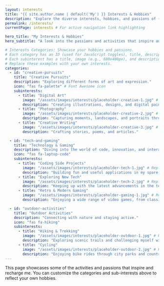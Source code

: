 ```yaml
---
layout: interests
title: "{{ site.author.name | default('My') }} Interests & Hobbies"
description: "Explore the diverse interests, hobbies, and passions of {{ site.author.name | default('me') }}."
permalink: /interests/
currentPage: interests # For active navigation link highlighting

hero_title: "My Interests & Hobbies"
hero_subtitle: "A look into the passions and activities that inspire and recharge me."

# Interests Categories: Showcase your hobbies and passions.
# Each category has an ID (used for JavaScript toggles), title, description, icon, and subinterests.
# Each subinterest has a title, image (e.g., 600x400px), and description.
# Replace these examples with your own interests.
categories:
  - id: "creative-pursuits"
    title: "Creative Pursuits"
    description: "Exploring different forms of art and expression."
    icon: "fas fa-palette" # Font Awesome icon
    subinterests:
      - title: "Digital Art"
        image: "/assets/images/interests/placeholder-creative-1.jpg" # Replace with your image
        description: "Creating illustrations, designs, and digital paintings."
      - title: "Photography"
        image: "/assets/images/interests/placeholder-creative-2.jpg" # Replace with your image
        description: "Capturing moments, landscapes, and portraits through the lens."
      - title: "Creative Writing"
        image: "/assets/images/interests/placeholder-creative-3.jpg" # Replace with your image
        description: "Crafting stories, poems, and articles."

  - id: "tech-and-gaming"
    title: "Technology & Gaming"
    description: "Diving into the world of code, innovation, and interactive entertainment."
    icon: "fas fa-laptop-code"
    subinterests:
      - title: "Coding Side Projects"
        image: "/assets/images/interests/placeholder-tech-1.jpg" # Replace with your image
        description: "Building fun and useful applications in my spare time."
      - title: "Exploring New Tech"
        image: "/assets/images/interests/placeholder-tech-2.jpg" # Replace with your image
        description: "Keeping up with the latest advancements in the tech world."
      - title: "Retro & Modern Gaming"
        image: "/assets/images/interests/placeholder-gaming-1.jpg" # Replace with your image
        description: "Enjoying a wide range of video games, from classic titles to new releases."

  - id: "outdoor-activities"
    title: "Outdoor Activities"
    description: "Connecting with nature and staying active."
    icon: "fas fa-hiking"
    subinterests:
      - title: "Hiking & Trekking"
        image: "/assets/images/interests/placeholder-outdoor-1.jpg" # Replace with your image
        description: "Exploring scenic trails and challenging myself with new hikes."
      - title: "Cycling"
        image: "/assets/images/interests/placeholder-outdoor-2.jpg" # Replace with your image
        description: "Enjoying bike rides through city parks and countryside paths."
---
```


This page showcases some of the activities and passions that inspire and recharge me. You can customize the categories and sub-interests above to reflect your own hobbies. 

<!-- 
  The layout for this page uses a card-based system where clicking a category 
  can reveal its sub-interests. This interactivity is handled by JavaScript. 
  Ensure your category IDs are unique. 
-->

